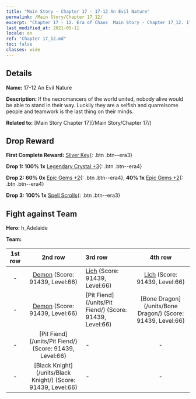 ```yaml
---
title: "Main Story - Chapter 17 - 17-12 An Evil Nature"
permalink: /Main Story/Chapter 17_12/
excerpt: "Chapter 17 - 12. Era of Chaos  Main Story - Chapter 17_12. 17-12 An Evil Nature"
last_modified_at: 2021-05-11
locale: en
ref: "Chapter 17_12.md"
toc: false
classes: wide
---
```


## Details

 **Name:** 17-12 An Evil Nature

 **Description:** If the necromancers of the world united, nobody alive would be able to stand in their way. Luckily they are a selfish and quarrelsome people and teamwork is the last thing on their minds.

 **Related to:** [Main Story Chapter 17](/Main Story/Chapter 17/)

## Drop Reward

 **First Complete Reward:** [Silver Key](/Items/con_693/){: .btn .btn--era3}

 **Drop 1:** **100% 1x** [Legendary Crystal +3](/Items/mat_59/){: .btn .btn--era4}

 **Drop 2:** **60% 0x** [Epic Gems +2](/Items/mat_51/){: .btn .btn--era4}, **40% 1x** [Epic Gems +2](/Items/mat_51/){: .btn .btn--era4}

 **Drop 3:** **100% 1x** [Spell Scrolls](/Items/con_694/){: .btn .btn--era3}


## Fight against Team
 **Hero:** h_Adelaide

 **Team:**


  | 1st row | 2nd row | 3rd row | 4th row |
  |:----:|:----:|:----|:----:|
  | - | [Demon](/units/Demon/) (Score: 91439, Level:66)  | [Lich](/units/Lich/) (Score: 91439, Level:66)  | [Lich](/units/Lich/) (Score: 91439, Level:66)  |
  | - | [Demon](/units/Demon/) (Score: 91439, Level:66)  | [Pit Fiend](/units/Pit Fiend/) (Score: 91439, Level:66)  | [Bone Dragon](/units/Bone Dragon/) (Score: 91439, Level:66)  |
  | - | [Pit Fiend](/units/Pit Fiend/) (Score: 91439, Level:66)  | - | - |
  | - | [Black Knight](/units/Black Knight/) (Score: 91439, Level:66)  | - | - |


